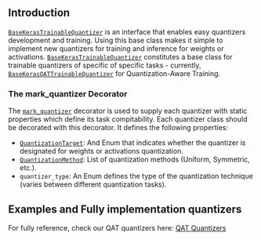 ## Introduction

[`BaseKerasTrainableQuantizer`](./base_keras_quantizer.py) is an interface that enables easy quantizers development and training. 
Using this base class makes it simple to implement new quantizers for training and inference for weights or activations.
[`BaseKerasTrainableQuantizer`](./base_Keras_quantizer.py) constitutes a base class for trainable quantizers of specific of specific tasks - currently, [`BaseKerasQATTrainableQuantizer`](../../qat/keras/quantizer/base_keras_qat_quantizer.py) for Quantization-Aware Training.

### The mark_quantizer Decorator
The [`mark_quantizer`](../common/base_inferable_quantizer.py) decorator is used to supply each quantizer with static properties which define its task compitability. Each quantizer class should be decorated with this decorator. It defines the following properties:
 - [`QuantizationTarget`](../common/base_inferable_quantizer.py): And Enum that indicates whether the quantizer is designated for weights or activations quantization.
 - [`QuantizationMethod`](../../core/common/target_platform/op_quantization_config.py): List of quantization methods (Uniform, Symmetric, etc.).
 - `quantizer_type`: An Enum defines the type of the quantization technique (varies between different quantization tasks).

## Examples and Fully implementation quantizers
For fully reference, check our QAT quantizers here:
[QAT Quantizers](../../qat/keras/quantizer/ste_rounding)
